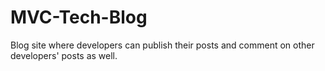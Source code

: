 # MVC-Tech-Blog
Blog site where developers can publish their posts and comment on other developers' posts as well.
